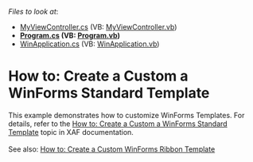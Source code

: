<!-- default file list -->
*Files to look at*:

* [MyViewController.cs](./CS/CustomizeWinFormsTemplateExample.Module/Controllers/MyViewController.cs) (VB: [MyViewController.vb](./VB/CustomizeWinFormsTemplateExample.Module/Controllers/MyViewController.vb))
* **[Program.cs](./CS/CustomizeWinFormsTemplateExample.Win/Program.cs) (VB: [Program.vb](./VB/CustomizeWinFormsTemplateExample.Win/Program.vb))**
* [WinApplication.cs](./CS/CustomizeWinFormsTemplateExample.Win/WinApplication.cs) (VB: [WinApplication.vb](./VB/CustomizeWinFormsTemplateExample.Win/WinApplication.vb))
<!-- default file list end -->
# How to: Create a Custom a WinForms Standard Template


<p>This example demonstrates how to customize WinForms Templates. For details, refer to the <a href="http://documentation.devexpress.com/#XAF/CustomDocument3706">How to: Create a Custom a WinForms Standard Template</a> topic in XAF documentation.<br /><br />See also: <a href="https://www.devexpress.com/Support/Center/p/E216">How to: Create a Custom WinForms Ribbon Template</a></p>

<br/>


